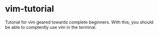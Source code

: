 # vim-tutorial
Tutorial for vim geared towards complete beginners. With this, you should be able to comptently use vim in the terminal.
